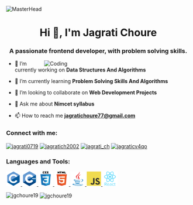 ![MasterHead](https://c4.wallpaperflare.com/wallpaper/792/460/915/1920x1080-px-code-coding-programming-simple-background-anime-ah-my-goddess-hd-art-wallpaper-preview.jpg)

<h1 align="center">Hi 👋, I'm Jagrati Choure</h1>
<h3 align="center">A passionate frontend developer, with problem solving skills.</h3>

<img align="right" alt="Coding" width="400" src="https://encrypted-tbn0.gstatic.com/images?q=tbn:ANd9GcSVbA1z7PTXI0PP6fKc1OtGHfpBpzUzJKSMew&usqp=CAU">

<!--<p align="left"> <img src="https://komarev.com/ghpvc/?username=jgchoure19&label=Profile%20views&color=0e75b6&style=flat" alt="jgchoure19" /> </p>-->



- 🔭 I’m currently working on **Data Structures And Algorithms**

- 🌱 I’m currently learning **Problem Solving Skills And Algorithms**

- 👯 I’m looking to collaborate on **Web Development Projects**

- 💬 Ask me about **Nimcet syllabus**

- 📫 How to reach me **jagratichoure77@gmail.com**

<h3 align="left">Connect with me:</h3>
<p align="left">
<a href="https://linkedin.com/in/jagrati0719" target="blank"><img align="center" src="https://raw.githubusercontent.com/rahuldkjain/github-profile-readme-generator/master/src/images/icons/Social/linked-in-alt.svg" alt="jagrati0719" height="30" width="40" /></a>
<a href="https://www.hackerrank.com/jagratich2002" target="blank"><img align="center" src="https://raw.githubusercontent.com/rahuldkjain/github-profile-readme-generator/master/src/images/icons/Social/hackerrank.svg" alt="jagratich2002" height="30" width="40" /></a>
<a href="https://www.leetcode.com/jagrati_ch" target="blank"><img align="center" src="https://raw.githubusercontent.com/rahuldkjain/github-profile-readme-generator/master/src/images/icons/Social/leet-code.svg" alt="jagrati_ch" height="30" width="40" /></a>
<a href="https://auth.geeksforgeeks.org/user/jagraticv4qo" target="blank"><img align="center" src="https://raw.githubusercontent.com/rahuldkjain/github-profile-readme-generator/master/src/images/icons/Social/geeks-for-geeks.svg" alt="jagraticv4qo" height="30" width="40" /></a>
</p>

<h3 align="left">Languages and Tools:</h3>
<p align="left"> <a href="https://www.cprogramming.com/" target="_blank" rel="noreferrer"> <img src="https://raw.githubusercontent.com/devicons/devicon/master/icons/c/c-original.svg" alt="c" width="40" height="40"/> </a> <a href="https://www.w3schools.com/cpp/" target="_blank" rel="noreferrer"> <img src="https://raw.githubusercontent.com/devicons/devicon/master/icons/cplusplus/cplusplus-original.svg" alt="cplusplus" width="40" height="40"/> </a> <a href="https://www.w3schools.com/css/" target="_blank" rel="noreferrer"> <img src="https://raw.githubusercontent.com/devicons/devicon/master/icons/css3/css3-original-wordmark.svg" alt="css3" width="40" height="40"/> </a> <a href="https://www.w3.org/html/" target="_blank" rel="noreferrer"> <img src="https://raw.githubusercontent.com/devicons/devicon/master/icons/html5/html5-original-wordmark.svg" alt="html5" width="40" height="40"/> </a> <a href="https://www.java.com" target="_blank" rel="noreferrer"> <img src="https://raw.githubusercontent.com/devicons/devicon/master/icons/java/java-original.svg" alt="java" width="40" height="40"/> </a> <a href="https://developer.mozilla.org/en-US/docs/Web/JavaScript" target="_blank" rel="noreferrer"> <img src="https://raw.githubusercontent.com/devicons/devicon/master/icons/javascript/javascript-original.svg" alt="javascript" width="40" height="40"/> </a> <a href="https://reactjs.org/" target="_blank" rel="noreferrer"> <img src="https://raw.githubusercontent.com/devicons/devicon/master/icons/react/react-original-wordmark.svg" alt="react" width="40" height="40"/> </a> </p>

<p><img align="left" src="https://github-readme-stats.vercel.app/api/top-langs?username=jgchoure19&show_icons=true&locale=en&layout=compact" alt="jgchoure19" /></p>

<p>&nbsp;<img align="center" src="https://github-readme-stats.vercel.app/api?username=jgchoure19&show_icons=true&locale=en" alt="jgchoure19" /></p>


